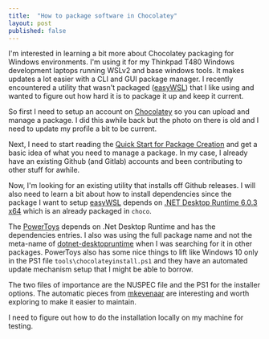 ```yaml
---
title:  "How to package software in Chocolatey"
layout: post
published: false
---
```


I'm interested in learning a bit more about Chocolatey packaging for Windows environments. I'm using it for my Thinkpad T480 Windows development laptops running WSLv2 and base windows tools. It makes updates a lot easier with a CLI and GUI package manager. I recently encountered a utility that wasn't packaged ([easyWSL](https://github.com/redcode-labs/easyWSL)) that I like using and wanted to figure out how hard it is to package it up and keep it current.

<!-- excerpt-end -->

So first I need to setup an account on [Chocolatey](https://community.chocolatey.org/) so you can upload and manage a package. I did this awhile back but the photo on there is old and I need to update my profile a bit to be current.

Next, I need to start reading the [Quick Start for Package Creation](https://docs.chocolatey.org/en-us/create/create-packages-quick-start/) and get a basic idea of what you need to manage a package. In my case, I already have an existing Github (and Gitlab) accounts and been contributing to other stuff for awhile.

Now, I'm looking for an existing utility that installs off Github releases. I will also need to learn a bit about how to install dependencies since the package I want to setup [easyWSL](https://github.com/redcode-labs/easyWSL) depends on [.NET Desktop Runtime 6.0.3 x64](https://community.chocolatey.org/packages/dotnet-6.0-desktopruntime) which is an already packaged in ```choco```.

The [PowerToys](https://github.com/mkevenaar/chocolatey-packages/tree/master/automatic/powertoys) depends on .Net Desktop Runtime and has the dependencies entries. I also was using the full package name and not the meta-name of [dotnet-desktopruntime](https://community.chocolatey.org/packages/dotnet-desktopruntime) when I was searching for it in other packages. PowerToys also has some nice things to lift like Windows 10 only in the PS1 file ```tools\chocolateyinstall.ps1``` and they have an automated update mechanism setup that I might be able to borrow.

The two files of importance are the NUSPEC file and the PS1 for the installer options. The automatic pieces from [mkevenaar](https://github.com/mkevenaar/chocolatey-packages/tree/master/automatic/) are interesting and worth exploring to make it easier to maintain.

I need to figure out how to do the installation locally on my machine for testing.
